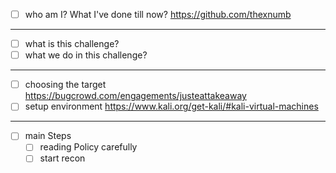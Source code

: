 - [ ] who am I? What I've done till now?
	https://github.com/thexnumb
---
- [ ] what is this challenge?
- [ ] what we do in this challenge?
---
- [ ] choosing the target
	https://bugcrowd.com/engagements/justeattakeaway
- [ ] setup environment
	https://www.kali.org/get-kali/#kali-virtual-machines
---
- [ ] main Steps
  - [ ] reading Policy carefully
  - [ ] start recon